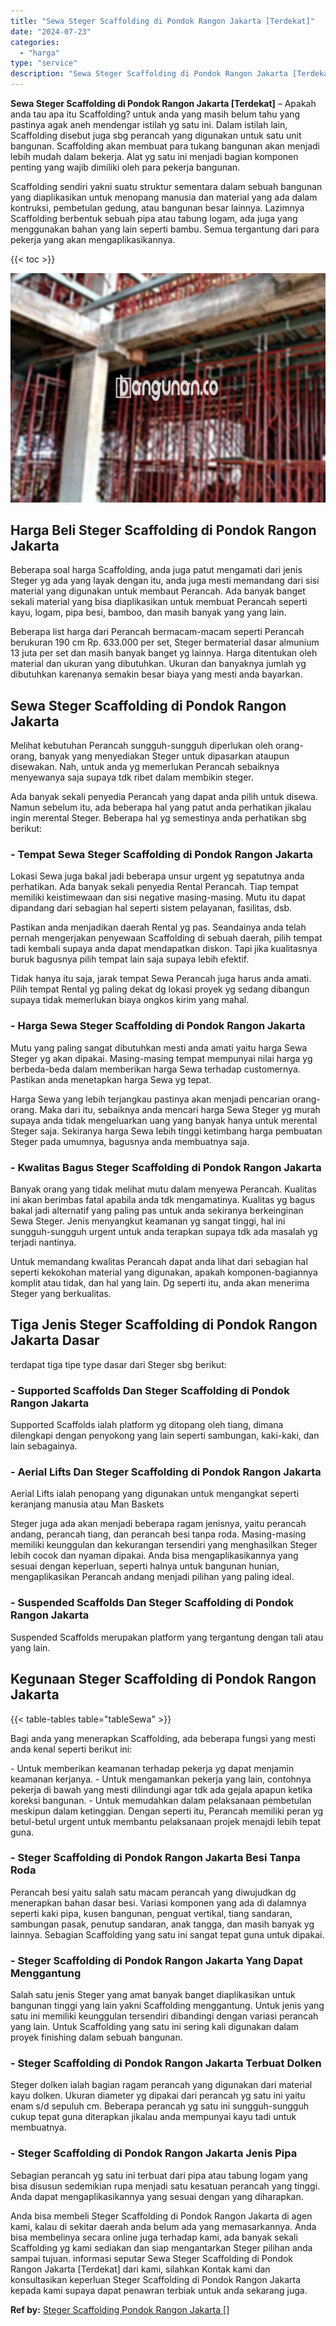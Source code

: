 ```yaml
---
title: "Sewa Steger Scaffolding di Pondok Rangon Jakarta [Terdekat]"
date: "2024-07-23"
categories: 
  - "harga"
type: "service"
description: "Sewa Steger Scaffolding di Pondok Rangon Jakarta [Terdekat]. Anda bisa membeli Steger Scaffolding di Pondok Rangon Jakarta di agen kami, kalau di sekitar dae..."
---
```


**Sewa Steger Scaffolding di Pondok Rangon Jakarta \[Terdekat\]** – Apakah anda tau apa itu Scaffolding? untuk anda yang masih belum tahu yang pastinya agak aneh mendengar istilah yg satu ini. Dalam istilah lain, Scaffolding disebut juga sbg perancah yang digunakan untuk satu unit bangunan. Scaffolding akan membuat para tukang bangunan akan menjadi lebih mudah dalam bekerja. Alat yg satu ini menjadi bagian komponen penting yang wajib dimiliki oleh para pekerja bangunan.

Scaffolding sendiri yakni suatu struktur sementara dalam sebuah bangunan yang diaplikasikan untuk menopang manusia dan material yang ada dalam kontruksi, pembetulan gedung, atau bangunan besar lainnya. Lazimnya Scaffolding berbentuk sebuah pipa atau tabung logam, ada juga yang menggunakan bahan yang lain seperti bambu. Semua tergantung dari para pekerja yang akan mengaplikasikannya.

{{< toc >}}

![Sewa Steger Scaffolding di Pondok Rangon Jakarta [Terdekat]](/images/sewa-scaffolding-steger-17.png)

## Harga Beli Steger Scaffolding di Pondok Rangon Jakarta

Beberapa soal harga Scaffolding, anda juga patut mengamati dari jenis Steger yg ada yang layak dengan itu, anda juga mesti memandang dari sisi material yang digunakan untuk membaut Perancah. Ada banyak banget sekali material yang bisa diaplikasikan untuk membuat Perancah seperti kayu, logam, pipa besi, bamboo, dan masih banyak yang yang lain.

Beberapa list harga dari Perancah bermacam-macam seperti Perancah berukuran 190 cm Rp. 633.000 per set, Steger bermaterial dasar almunium 13 juta per set dan masih banyak banget yg lainnya. Harga ditentukan oleh material dan ukuran yang dibutuhkan. Ukuran dan banyaknya jumlah yg dibutuhkan karenanya semakin besar biaya yang mesti anda bayarkan.

## Sewa Steger Scaffolding di Pondok Rangon Jakarta

Melihat kebutuhan Perancah sungguh-sungguh diperlukan oleh orang-orang, banyak yang menyediakan Steger untuk dipasarkan ataupun disewakan. Nah, untuk anda yg memerlukan Perancah sebaiknya menyewanya saja supaya tdk ribet dalam membikin steger.

Ada banyak sekali penyedia Perancah yang dapat anda pilih untuk disewa. Namun sebelum itu, ada beberapa hal yang patut anda perhatikan jikalau ingin merental Steger. Beberapa hal yg semestinya anda perhatikan sbg berikut:

### \- Tempat Sewa Steger Scaffolding di Pondok Rangon Jakarta

Lokasi Sewa juga bakal jadi beberapa unsur urgent yg sepatutnya anda perhatikan. Ada banyak sekali penyedia Rental Perancah. Tiap tempat memiliki keistimewaan dan sisi negative masing-masing. Mutu itu dapat dipandang dari sebagian hal seperti sistem pelayanan, fasilitas, dsb.

Pastikan anda menjadikan daerah Rental yg pas. Seandainya anda telah pernah mengerjakan penyewaan Scaffolding di sebuah daerah, pilih tempat tadi kembali supaya anda dapat mendapatkan diskon. Tapi jika kualitasnya buruk bagusnya pilih tempat lain saja supaya lebih efektif.

Tidak hanya itu saja, jarak tempat Sewa Perancah juga harus anda amati. Pilih tempat Rental yg paling dekat dg lokasi proyek yg sedang dibangun supaya tidak memerlukan biaya ongkos kirim yang mahal.

### \- Harga Sewa Steger Scaffolding di Pondok Rangon Jakarta

Mutu yang paling sangat dibutuhkan mesti anda amati yaitu harga Sewa Steger yg akan dipakai. Masing-masing tempat mempunyai nilai harga yg berbeda-beda dalam memberikan harga Sewa terhadap customernya. Pastikan anda menetapkan harga Sewa yg tepat.

Harga Sewa yang lebih terjangkau pastinya akan menjadi pencarian orang-orang. Maka dari itu, sebaiknya anda mencari harga Sewa Steger yg murah supaya anda tidak mengeluarkan uang yang banyak hanya untuk merental Steger saja. Sekiranya harga Sewa lebih tinggi ketimbang harga pembuatan Steger pada umumnya, bagusnya anda membuatnya saja.

### \- Kwalitas Bagus Steger Scaffolding di Pondok Rangon Jakarta

Banyak orang yang tidak melihat mutu dalam menyewa Perancah. Kualitas ini akan berimbas fatal apabila anda tdk mengamatinya. Kualitas yg bagus bakal jadi alternatif yang paling pas untuk anda sekiranya berkeinginan Sewa Steger. Jenis menyangkut keamanan yg sangat tinggi, hal ini sungguh-sungguh urgent untuk anda terapkan supaya tdk ada masalah yg terjadi nantinya.

Untuk memandang kwalitas Perancah dapat anda lihat dari sebagian hal seperti kekokohan material yang digunakan, apakah komponen-bagiannya komplit atau tidak, dan hal yang lain. Dg seperti itu, anda akan menerima Steger yang berkualitas.

## Tiga Jenis Steger Scaffolding di Pondok Rangon Jakarta Dasar

terdapat tiga tipe type dasar dari Steger sbg berikut:

### \- Supported Scaffolds Dan Steger Scaffolding di Pondok Rangon Jakarta

Supported Scaffolds ialah platform yg ditopang oleh tiang, dimana dilengkapi dengan penyokong yang lain seperti sambungan, kaki-kaki, dan lain sebagainya.

### \- Aerial Lifts Dan Steger Scaffolding di Pondok Rangon Jakarta

Aerial Lifts ialah penopang yang digunakan untuk mengangkat seperti keranjang manusia atau Man Baskets

Steger juga ada akan menjadi beberapa ragam jenisnya, yaitu perancah andang, perancah tiang, dan perancah besi tanpa roda. Masing-masing memiliki keunggulan dan kekurangan tersendiri yang menghasilkan Steger lebih cocok dan nyaman dipakai. Anda bisa mengaplikasikannya yang sesuai dengan keperluan, seperti halnya untuk bangunan hunian, mengaplikasikan Perancah andang menjadi pilihan yang paling ideal.

### \- Suspended Scaffolds Dan Steger Scaffolding di Pondok Rangon Jakarta

Suspended Scaffolds merupakan platform yang tergantung dengan tali atau yang lain.

## Kegunaan Steger Scaffolding di Pondok Rangon Jakarta

{{< table-tables table="tableSewa" >}}

Bagi anda yang menerapkan Scaffolding, ada beberapa fungsi yang mesti anda kenal seperti berikut ini:

\- Untuk memberikan keamanan terhadap pekerja yg dapat menjamin keamanan kerjanya. - Untuk mengamankan pekerja yang lain, contohnya pekerja di bawah yang mesti dilindungi agar tdk ada gejala apapun ketika koreksi bangunan. - Untuk memudahkan dalam pelaksanaan pembetulan meskipun dalam ketinggian. Dengan seperti itu, Perancah memiliki peran yg betul-betul urgent untuk membantu pelaksanaan projek menajdi lebih tepat guna.

### \- Steger Scaffolding di Pondok Rangon Jakarta Besi Tanpa Roda

Perancah besi yaitu salah satu macam perancah yang diwujudkan dg menerapkan bahan dasar besi. Variasi komponen yang ada di dalamnya seperti kaki pipa, kusen bangunan, penguat vertikal, tiang sandaran, sambungan pasak, penutup sandaran, anak tangga, dan masih banyak yg lainnya. Sebagian Scaffolding yang satu ini sangat tepat guna untuk dipakai.

### \- Steger Scaffolding di Pondok Rangon Jakarta Yang Dapat Menggantung

Salah satu jenis Steger yang amat banyak banget diaplikasikan untuk bangunan tinggi yang lain yakni Scaffolding menggantung. Untuk jenis yang satu ini memiliki keunggulan tersendiri dibandingi dengan variasi perancah yang lain. Untuk Scaffolding yang satu ini sering kali digunakan dalam proyek finishing dalam sebuah bangunan.

### \- Steger Scaffolding di Pondok Rangon Jakarta Terbuat Dolken

Steger dolken ialah bagian ragam perancah yang digunakan dari material kayu dolken. Ukuran diameter yg dipakai dari perancah yg satu ini yaitu enam s/d sepuluh cm. Beberapa perancah yg satu ini sungguh-sungguh cukup tepat guna diterapkan jikalau anda mempunyai kayu tadi untuk membuatnya.

### \- Steger Scaffolding di Pondok Rangon Jakarta Jenis Pipa

Sebagian perancah yg satu ini terbuat dari pipa atau tabung logam yang bisa disusun sedemikian rupa menjadi satu kesatuan perancah yang tinggi. Anda dapat mengaplikasikannya yang sesuai dengan yang diharapkan.

Anda bisa membeli Steger Scaffolding di Pondok Rangon Jakarta di agen kami, kalau di sekitar daerah anda belum ada yang memasarkannya. Anda bisa membelinya secara online juga terhadap kami, ada banyak sekali Scaffolding yg kami sediakan dan siap mengantarkan Steger pilihan anda sampai tujuan. informasi seputar Sewa Steger Scaffolding di Pondok Rangon Jakarta \[Terdekat\] dari kami, silahkan Kontak kami dan konsultasikan keperluan Steger Scaffolding di Pondok Rangon Jakarta kepada kami supaya dapat penawran terbiak untuk anda sekarang juga.

**Ref by:** [Steger Scaffolding Pondok Rangon Jakarta []](https://id.wikipedia.org/wiki/Steger)
